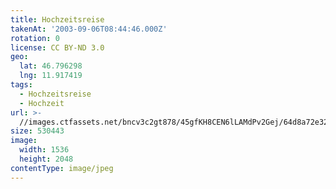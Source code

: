 ```yaml
---
title: Hochzeitsreise
takenAt: '2003-09-06T08:44:46.000Z'
rotation: 0
license: CC BY-ND 3.0
geo:
  lat: 46.796298
  lng: 11.917419
tags:
  - Hochzeitsreise
  - Hochzeit
url: >-
  //images.ctfassets.net/bncv3c2gt878/45gfKH8CEN6lLAMdPv2Gej/64d8a72e3273646b24ec313a0df962b8/hochzeitsreise_4545590438_o
size: 530443
image:
  width: 1536
  height: 2048
contentType: image/jpeg
---
```


